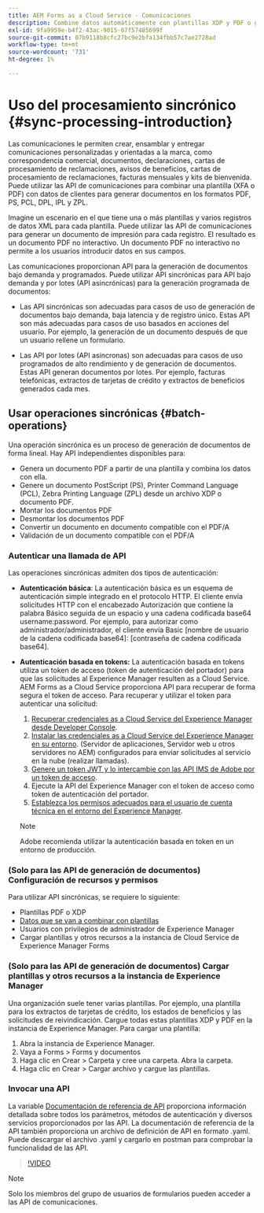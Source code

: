 ```yaml
---
title: AEM Forms as a Cloud Service - Comunicaciones
description: Combine datos automáticamente con plantillas XDP y PDF o genere resultados en los formatos PCL, ZPL y PostScript
exl-id: 9fa9959e-b4f2-43ac-9015-07f57485699f
source-git-commit: 07b9118b8cfc27bc9e2bfa134fbb57c7ae2728ad
workflow-type: tm+mt
source-wordcount: '731'
ht-degree: 1%

---
```



# Uso del procesamiento sincrónico {#sync-processing-introduction}

Las comunicaciones le permiten crear, ensamblar y entregar comunicaciones personalizadas y orientadas a la marca, como correspondencia comercial, documentos, declaraciones, cartas de procesamiento de reclamaciones, avisos de beneficios, cartas de procesamiento de reclamaciones, facturas mensuales y kits de bienvenida. Puede utilizar las API de comunicaciones para combinar una plantilla (XFA o PDF) con datos de clientes para generar documentos en los formatos PDF, PS, PCL, DPL, IPL y ZPL.

Imagine un escenario en el que tiene una o más plantillas y varios registros de datos XML para cada plantilla. Puede utilizar las API de comunicaciones para generar un documento de impresión para cada registro. <!-- You can also combine the records into a single document. --> El resultado es un documento PDF no interactivo. Un documento PDF no interactivo no permite a los usuarios introducir datos en sus campos.


Las comunicaciones proporcionan API para la generación de documentos bajo demanda y programados. Puede utilizar API sincrónicas para API bajo demanda y por lotes (API asincrónicas) para la generación programada de documentos:

* Las API sincrónicas son adecuadas para casos de uso de generación de documentos bajo demanda, baja latencia y de registro único. Estas API son más adecuadas para casos de uso basados en acciones del usuario. Por ejemplo, la generación de un documento después de que un usuario rellene un formulario.

* Las API por lotes (API asíncronas) son adecuadas para casos de uso programados de alto rendimiento y de generación de documentos. Estas API generan documentos por lotes. Por ejemplo, facturas telefónicas, extractos de tarjetas de crédito y extractos de beneficios generados cada mes.

## Usar operaciones sincrónicas {#batch-operations}

Una operación sincrónica es un proceso de generación de documentos de forma lineal. Hay API independientes disponibles para:

* Genera un documento PDF a partir de una plantilla y combina los datos con ella.
* Genere un documento PostScript (PS), Printer Command Language (PCL), Zebra Printing Language (ZPL) desde un archivo XDP o documento PDF.
* Montar los documentos PDF
* Desmontar los documentos PDF
* Convertir un documento en documento compatible con el PDF/A
* Validación de un documento compatible con el PDF/A


### Autenticar una llamada de API

Las operaciones sincrónicas admiten dos tipos de autenticación:

* **Autenticación básica**: La autenticación básica es un esquema de autenticación simple integrado en el protocolo HTTP. El cliente envía solicitudes HTTP con el encabezado Autorización que contiene la palabra Básico seguida de un espacio y una cadena codificada base64 username:password. Por ejemplo, para autorizar como administrador/administrador, el cliente envía Basic [nombre de usuario de la cadena codificada base64]: [contraseña de cadena codificada base64].

* **Autenticación basada en tokens:** La autenticación basada en tokens utiliza un token de acceso (token de autenticación del portador) para que las solicitudes al Experience Manager resulten as a Cloud Service. AEM Forms as a Cloud Service proporciona API para recuperar de forma segura el token de acceso. Para recuperar y utilizar el token para autenticar una solicitud:

   1. [Recuperar credenciales as a Cloud Service del Experience Manager desde Developer Console](https://experienceleague.adobe.com/docs/experience-manager-learn/getting-started-with-aem-headless/authentication/service-credentials.html).
   1. [Instalar las credenciales as a Cloud Service del Experience Manager en su entorno](https://experienceleague.adobe.com/docs/experience-manager-learn/getting-started-with-aem-headless/authentication/service-credentials.html). (Servidor de aplicaciones, Servidor web u otros servidores no AEM) configurados para enviar solicitudes al servicio en la nube (realizar llamadas).
   1. [Genere un token JWT y lo intercambie con las API IMS de Adobe por un token de acceso](https://experienceleague.adobe.com/docs/experience-manager-learn/getting-started-with-aem-headless/authentication/service-credentials.html).
   1. Ejecute la API del Experience Manager con el token de acceso como token de autenticación del portador.
   1. [Establezca los permisos adecuados para el usuario de cuenta técnica en el entorno del Experience Manager](https://experienceleague.adobe.com/docs/experience-manager-learn/getting-started-with-aem-headless/authentication/service-credentials.html?lang=en#configure-access-in-aem).

   >[!NOTE]
   >
   >Adobe recomienda utilizar la autenticación basada en token en un entorno de producción.


### (Solo para las API de generación de documentos) Configuración de recursos y permisos

Para utilizar API sincrónicas, se requiere lo siguiente:

* Plantillas PDF o XDP
* [Datos que se van a combinar con plantillas](#form-data)
* Usuarios con privilegios de administrador de Experience Manager
* Cargar plantillas y otros recursos a la instancia de Cloud Service de Experience Manager Forms

### (Solo para las API de generación de documentos) Cargar plantillas y otros recursos a la instancia de Experience Manager

Una organización suele tener varias plantillas. Por ejemplo, una plantilla para los extractos de tarjetas de crédito, los estados de beneficios y las solicitudes de reivindicación. Cargue todas estas plantillas XDP y PDF en la instancia de Experience Manager. Para cargar una plantilla:

1. Abra la instancia de Experience Manager.
1. Vaya a Forms > Forms y documentos
1. Haga clic en Crear > Carpeta y cree una carpeta. Abra la carpeta.
1. Haga clic en Crear > Cargar archivo y cargue las plantillas.


### Invocar una API

La variable [Documentación de referencia de API](https://developer.adobe.com/experience-manager-forms-cloud-service-developer-reference/) proporciona información detallada sobre todos los parámetros, métodos de autenticación y diversos servicios proporcionados por las API. La documentación de referencia de la API también proporciona un archivo de definición de API en formato .yaml. Puede descargar el archivo .yaml y cargarlo en postman para comprobar la funcionalidad de las API.

>[!VIDEO](https://video.tv.adobe.com/v/335771)

>[!NOTE]
>
>Solo los miembros del grupo de usuarios de formularios pueden acceder a las API de comunicaciones.
